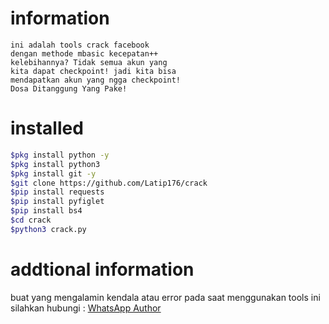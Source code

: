 # information
```TXT
ini adalah tools crack facebook
dengan methode mbasic kecepatan++
kelebihannya? Tidak semua akun yang 
kita dapat checkpoint! jadi kita bisa 
mendapatkan akun yang ngga checkpoint!
Dosa Ditanggung Yang Pake!
```
# installed
```BASH
$pkg install python -y
$pkg install python3
$pkg install git -y
$git clone https://github.com/Latip176/crack
$pip install requests
$pip install pyfiglet
$pip install bs4
$cd crack
$python3 crack.py
```
# addtional information
buat yang mengalamin kendala atau error
pada saat menggunakan tools ini silahkan
hubungi : <a href="https://wa.me/+6283870396203?text=Hallo">WhatsApp Author</a>
